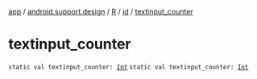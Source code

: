 [app](../../../index.md) / [android.support.design](../../index.md) / [R](../index.md) / [id](index.md) / [textinput_counter](.)

# textinput_counter

`static val textinput_counter: `[`Int`](https://kotlinlang.org/api/latest/jvm/stdlib/kotlin/-int/index.html)
`static val textinput_counter: `[`Int`](https://kotlinlang.org/api/latest/jvm/stdlib/kotlin/-int/index.html)